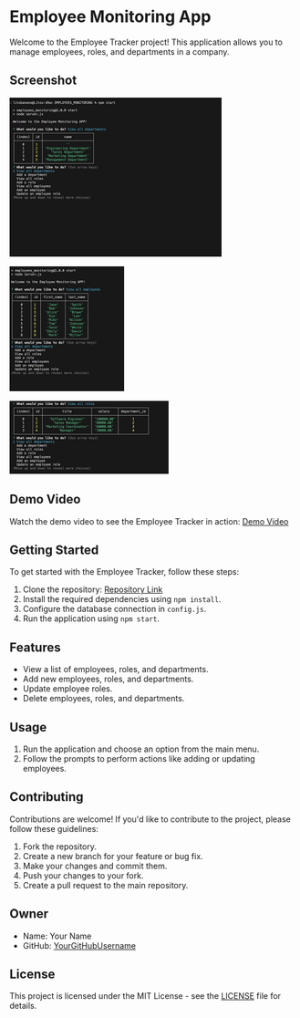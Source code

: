 # Employee Monitoring App

Welcome to the Employee Tracker project! This application allows you to manage employees, roles, and departments in a company.

## Screenshot
![Screenshot 1](./images/department.png)

![Screenshot 2](./images/employees.png)

![Screenshot 3](./images/role.png)

## Demo Video

Watch the demo video to see the Employee Tracker in action: [Demo Video](https://drive.google.com/file/d/1xn0w-8WB8SdSmGOu8yavOBC8oqbbOpC4/view)

## Getting Started

To get started with the Employee Tracker, follow these steps:

1. Clone the repository: [Repository Link](https://github.com/hyperlitz/EMPLOYEES_MONITORING)
2. Install the required dependencies using `npm install`.
3. Configure the database connection in `config.js`.
4. Run the application using `npm start`.

## Features

- View a list of employees, roles, and departments.
- Add new employees, roles, and departments.
- Update employee roles.
- Delete employees, roles, and departments.

## Usage

1. Run the application and choose an option from the main menu.
2. Follow the prompts to perform actions like adding or updating employees.

## Contributing

Contributions are welcome! If you'd like to contribute to the project, please follow these guidelines:

1. Fork the repository.
2. Create a new branch for your feature or bug fix.
3. Make your changes and commit them.
4. Push your changes to your fork.
5. Create a pull request to the main repository.

## Owner

- Name: Your Name
- GitHub: [YourGitHubUsername](https://github.com/hyperlitz)

## License

This project is licensed under the MIT License - see the [LICENSE](LICENSE) file for details.
